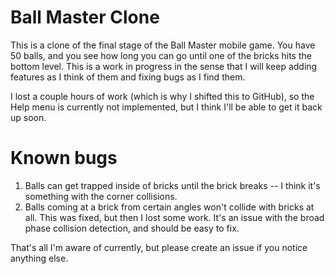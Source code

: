 # Ball Master Clone
This is a clone of the final stage of the Ball Master mobile game. You have 50 balls, and you see how long you can go until one of the bricks hits the bottom level.
This is a work in progress in the sense that I will keep adding features as I think of them and fixing bugs as I find them. 

I lost a couple hours of work (which is why I shifted this to GitHub), so the Help menu is currently not implemented, but I think I'll be able to get it back up soon.

# Known bugs
1. Balls can get trapped inside of bricks until the brick breaks -- I think it's something with the corner collisions.
1. Balls coming at a brick from certain angles won't collide with bricks at all. This was fixed, but then I lost some work. It's an issue with the broad phase collision detection, and should be easy to fix.

That's all I'm aware of currently, but please create an issue if you notice anything else.
